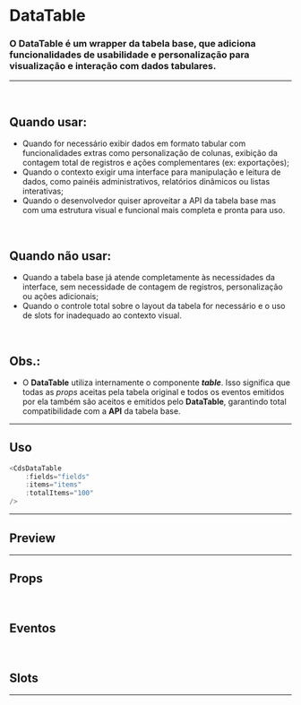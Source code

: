 # DataTable

### O DataTable é um wrapper da tabela base, que adiciona funcionalidades de usabilidade e personalização para visualização e interação com dados tabulares.
---
<br>

## Quando usar:
- Quando for necessário exibir dados em formato tabular com funcionalidades extras como personalização de colunas, exibição da contagem total de registros e ações complementares (ex: exportações);
- Quando o contexto exigir uma interface para manipulação e leitura de dados, como painéis administrativos, relatórios dinâmicos ou listas interativas;
- Quando o desenvolvedor quiser aproveitar a API da tabela base mas com uma estrutura visual e funcional mais completa e pronta para uso.

<br>

## Quando não usar:
- Quando a tabela base já atende completamente às necessidades da interface, sem necessidade de contagem de registros, personalização ou ações adicionais;
- Quando o controle total sobre o layout da tabela for necessário e o uso de slots for inadequado ao contexto visual.

<br>

## Obs.:
- O **DataTable** utiliza internamente o componente **_table_**. Isso significa que todas as _props_ aceitas pela tabela original e todos os eventos emitidos por ela também são aceitos e emitidos pelo **DataTable**, garantindo total compatibilidade com a **API** da tabela base.


---

## Uso

```js
<CdsDataTable
	:fields="fields"
	:items="items"
	:totalItems="100"
/>
```

---

## Preview

<PreviewBuilder
	:args
	component="CdsDataTable"
	:events
	with-background
/>

---

## Props

<APITable
	name="CdsDataTable"
	section="props"
/>
<br>

## Eventos

<APITable
	name="CdsDataTable"
	section="events"
/>
<br>

## Slots

<APITable
	name="CdsDataTable"
	section="slots"
/>

---

<script setup>
import { ref } from 'vue';
import CdsDataTable from '@/components/DataTable.vue';

const fields = ref([
	{
		key: 'nome',
		label: 'Nome',
	},
	{
		key: 'sobrenome',
		label: 'Sobrenome',
	},
	{
		key: 'idade',
		label: 'Idade',
	},
	{
		key: 'cpf',
		label: 'CPF',
	},
	{
		key: 'rg',
		label: 'RG',
	},
	{
		key: 'endereco',
		label: 'Endereço',
	}
]);

const items = ref([
	{
		nome: 'João Marcelo',
		sobrenome: 'Freitas',
		idade: 30,
		cpf: '123.456.789-00',
		rg: '12.345.678-9',
		endereco: 'Rua 1, 123 - Bairro 1',
	},
	{
		nome: 'Maria Clara',
		sobrenome: 'Silva',
		idade: 25,
		cpf: '987.654.321-00',
		rg: '98.765.432-1',
		endereco: 'Rua 2, 456 - Bairro 2',
	},
	{
		nome: 'Pedro Henrique',
		sobrenome: 'Santos',
		idade: 45,
		cpf: '456.789.123-00',
		rg: '45.678.912-3',
		endereco: 'Rua 3, 789 - Bairro 3',
	},
	{
		nome: 'Ana Beatriz',
		sobrenome: 'Oliveira',
		idade: 28,
		cpf: '789.123.456-00',
		rg: '78.912.345-6',
		endereco: 'Rua 4, 321 - Bairro 4',
	},
	{
		nome: 'Lucas Gabriel',
		sobrenome: 'Ferreira',
		idade: 33,
		cpf: '321.654.987-00',
		rg: '32.165.498-7',
		endereco: 'Rua 5, 654 - Bairro 5',
	},
	{
		nome: 'Julia Sophia',
		sobrenome: 'Rodrigues',
		idade: 29,
		cpf: '654.987.321-00',
		rg: '65.498.732-1',
		endereco: 'Rua 6, 987 - Bairro 6',
	},
	{
		nome: 'Rafael Miguel',
		sobrenome: 'Costa',
		idade: 37,
		cpf: '147.258.369-00',
		rg: '14.725.836-9',
		endereco: 'Rua 7, 147 - Bairro 7',
	},
	{
		nome: 'Isabella Laura',
		sobrenome: 'Almeida',
		idade: 31,
		cpf: '258.369.147-00',
		rg: '25.836.914-7',
		endereco: 'Rua 8, 258 - Bairro 8',
	},
	{
		nome: 'Matheus Felipe',
		sobrenome: 'Pereira',
		idade: 42,
		cpf: '369.147.258-00',
		rg: '36.914.725-8',
		endereco: 'Rua 9, 369 - Bairro 9',
	},
	{
		nome: 'Valentina Alice',
		sobrenome: 'Carvalho',
		idade: 27,
		cpf: '741.852.963-00',
		rg: '74.185.296-3',
		endereco: 'Rua 10, 741 - Bairro 10',
	}
]);

const customFields = ref([
	{
		label: 'Nome',
		id: 'nome',
		visible: true,
	},
	{
		label: 'Sobrenome',
		id: 'sobrenome',
		visible: true,
	},
	{
		label: 'Idade',
		id: 'idade',
		visible: true,
	},
	{
		label: 'CPF',
		id: 'cpf',
		visible: true,
	},
	{
		label: 'RG',
		id: 'rg',
		visible: true,
	},
	{
		label: 'Endereço',
		id: 'endereco',
		visible: true,
	}
]);

const presetsOptions = ref([
	{
		label: 'Basicão',
		columns: ['nome', 'sobrenome', 'idade']
	},
	{
		label: 'Pessoal',
		columns: ['nome', 'idade', 'cpf']
	},
	{
		label: 'Endereço',
		columns: ['nome', 'endereco']
	},
	{
		label: 'Documentos',
		columns: ['nome', 'sobrenome', 'cpf', 'rg']
	},
	{
		label: 'X-Tudo',
		columns: ['nome', 'sobrenome', 'idade', 'cpf', 'rg', 'endereco']
	}
]);

const events = [
	'update:modelValue',
	'update-fields-list',
	'customize-click',
	'search',
	'search-button-click',
];

const args = ref({
	fields: fields,
	items,
	fixedHeader: true,
	allowSelection: false,
	selectionVariant: 'green',
	totalItems: 100,
	presetsOptions: presetsOptions,
	customFieldsList: customFields,
	customFieldsSearchable: true,
	minVisibleFields: 1,
	maxVisibleFields: 0,
	fixedHeader: false,
	noWrap: true,
});
</script>
